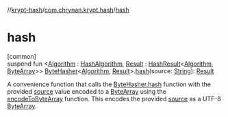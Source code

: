 //[krypt-hash](../../index.md)/[com.chrynan.krypt.hash](index.md)/[hash](hash.md)

# hash

[common]\
suspend fun &lt;[Algorithm](hash.md) : [HashAlgorithm](-hash-algorithm/index.md), [Result](hash.md) : [HashResult](-hash-result/index.md)&lt;[Algorithm](hash.md), [ByteArray](https://kotlinlang.org/api/latest/jvm/stdlib/kotlin/-byte-array/index.html)&gt;&gt; [ByteHasher](-byte-hasher/index.md)&lt;[Algorithm](hash.md), [Result](hash.md)&gt;.[hash](hash.md)(source: [String](https://kotlinlang.org/api/latest/jvm/stdlib/kotlin/-string/index.html)): [Result](hash.md)

A convenience function that calls the [ByteHasher.hash](../../../krypt-core/com.chrynan.krypt.core/index.md) function with the provided [source](https://kotlinlang.org/api/latest/jvm/stdlib/kotlin/-string/index.html) value encoded to a [ByteArray](https://kotlinlang.org/api/latest/jvm/stdlib/kotlin/-byte-array/index.html) using the [encodeToByteArray](https://kotlinlang.org/api/latest/jvm/stdlib/kotlin.text/index.html) function. This encodes the provided [source](https://kotlinlang.org/api/latest/jvm/stdlib/kotlin/-string/index.html) as a UTF-8 [ByteArray](https://kotlinlang.org/api/latest/jvm/stdlib/kotlin/-byte-array/index.html).
